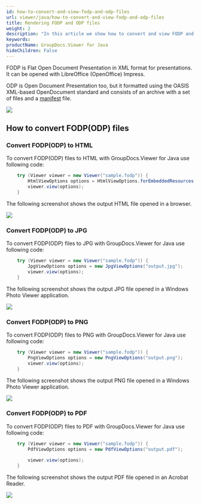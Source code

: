 ```yaml
---
id: how-to-convert-and-view-fodp-and-odp-files
url: viewer/java/how-to-convert-and-view-fodp-and-odp-files
title: Rendering FODP and ODP files
weight: 2
description: "In this article we show how to convert and view FODP and ODP files with GroupDocs.Viewer within your Java applications."
keywords: 
productName: GroupDocs.Viewer for Java
hideChildren: False
---
```

FODP is Flat Open Document Presentation in XML format for presentations. It can be opened with LibreOffice (OpenOffice) Impress.

ODP is Open Document Presentation too, but it formatted using the OASIS XML-based OpenDocument standard and consists of an archive with a set of files and a [manifest](https://en.wikipedia.org/wiki/Manifest_file) file. 

![](/viewer/java/images/how-to-convert-and-view-fodp-and-odp-files.png)

## How to convert FODP(ODP) files

### Convert FODP(ODP) to HTML

To convert FODP(ODP) files to HTML with GroupDocs.Viewer for Java use following code:

```java
    try (Viewer viewer = new Viewer("sample.fodp")) {
        HtmlViewOptions options = HtmlViewOptions.forEmbeddedResources("output.html");
        viewer.view(options);
    }
```

The following screenshot shows the output HTML file opened in a browser.

![](/viewer/java/images/how-to-convert-and-view-fodp-and-odp-files_1.png)

### Convert FODP(ODP) to JPG

To convert FODP(ODP) files to JPG with GroupDocs.Viewer for Java use following code: 

```java
    try (Viewer viewer = new Viewer("sample.fodp")) {
        JpgViewOptions options = new JpgViewOptions("output.jpg");
        viewer.view(options);
    }
```

The following screenshot shows the output JPG file opened in a Windows Photo Viewer application.

![](/viewer/java/images/how-to-convert-and-view-fodp-and-odp-files_2.png)

### Convert FODP(ODP) to PNG

To convert FODP(ODP) files to PNG with GroupDocs.Viewer for Java use following code: 

```java
    try (Viewer viewer = new Viewer("sample.fodp")) {
        PngViewOptions options = new PngViewOptions("output.png");
        viewer.view(options);
    }
```

The following screenshot shows the output PNG file opened in a Windows Photo Viewer application.

![](/viewer/java/images/how-to-convert-and-view-fodp-and-odp-files_3.png)

### Convert FODP(ODP) to PDF

To convert FODP(ODP) files to PDF with GroupDocs.Viewer for Java use following code: 

```java
    try (Viewer viewer = new Viewer("sample.fodp")) {
        PdfViewOptions options = new PdfViewOptions("output.pdf");
    
        viewer.view(options);
    }
```

The following screenshot shows the output PDF file opened in an Acrobat Reader.

![](/viewer/java/images/how-to-convert-and-view-fodp-and-odp-files_4.png)
